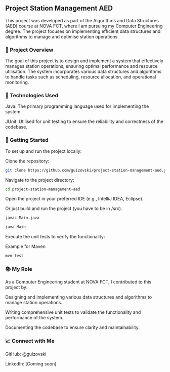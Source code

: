 ## Project Station Management AED
This project was developed as part of the Algorithms and Data Structures (AED) course at NOVA FCT, where I am pursuing my Computer Engineering degree. The project focuses on implementing efficient data structures and algorithms to manage and optimise station operations.

### 🧠 Project Overview
The goal of this project is to design and implement a system that effectively manages station operations, ensuring optimal performance and resource utilisation. The system incorporates various data structures and algorithms to handle tasks such as scheduling, resource allocation, and operational monitoring.

### 🔧 Technologies Used
Java: The primary programming language used for implementing the system.

JUnit: Utilised for unit testing to ensure the reliability and correctness of the codebase.

### 🚀 Getting Started
To set up and run the project locally:

Clone the repository:
```bash
git clone https://github.com/guizovski/project-station-management-aed.git
```
Navigate to the project directory:
```bash
cd project-station-management-aed
```
Open the project in your preferred IDE (e.g., IntelliJ IDEA, Eclipse).

Or just build and run the project (you have to be in /src).

```bash
javac Main.java
```

```bash
java Main
```

Execute the unit tests to verify the functionality:

Example for Maven
```bash
mvn test
```

### 📚 My Role
As a Computer Engineering student at NOVA FCT, I contributed to this project by:

Designing and implementing various data structures and algorithms to manage station operations.

Writing comprehensive unit tests to validate the functionality and performance of the system.

Documenting the codebase to ensure clarity and maintainability.

### 📈 Connect with Me
GitHub: @guizovski

LinkedIn: [Coming soon]

